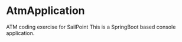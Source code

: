 # AtmApplication
ATM coding exercise for SailPoint
This is a SpringBoot based console application.

